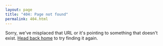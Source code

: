 ```yaml
---
layout: page
title: "404: Page not found"
permalink: 404.html
---
```

<p class="lead">Sorry, we've misplaced that URL or it's pointing to something that doesn't exist. <a href="{{ site.baseurl }}">Head back home</a> to try finding it again.</p>
